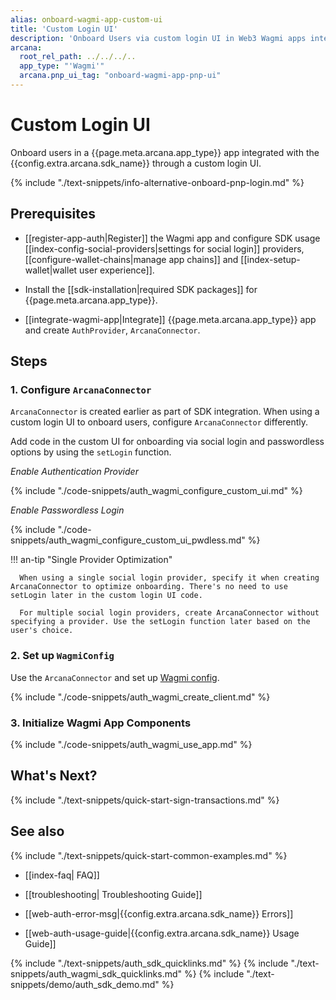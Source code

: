 ```yaml
---
alias: onboard-wagmi-app-custom-ui
title: 'Custom Login UI'
description: 'Onboard Users via custom login UI in Web3 Wagmi apps integrated with the Arcana Auth SDK using the instructions listed here.'
arcana:
  root_rel_path: ../../../..
  app_type: "'Wagmi'"
  arcana.pnp_ui_tag: "onboard-wagmi-app-pnp-ui"
---
```


# Custom Login UI

Onboard users in a {{page.meta.arcana.app_type}} app integrated with the {{config.extra.arcana.sdk_name}} through a custom login UI.

{% include "./text-snippets/info-alternative-onboard-pnp-login.md" %}

## Prerequisites

* [[register-app-auth|Register]] the Wagmi app and configure SDK usage [[index-config-social-providers|settings for social login]] providers, [[configure-wallet-chains|manage app chains]] and [[index-setup-wallet|wallet user experience]].

* Install the [[sdk-installation|required SDK packages]] for {{page.meta.arcana.app_type}}.

* [[integrate-wagmi-app|Integrate]] {{page.meta.arcana.app_type}} app and create `AuthProvider`, `ArcanaConnector`.

## Steps

### 1. Configure `ArcanaConnector`

`ArcanaConnector` is created earlier as part of SDK integration. When using a custom login UI to onboard users, configure `ArcanaConnector` differently.

Add code in the custom UI for onboarding via social login and passwordless options by using the `setLogin` function. 

_Enable Authentication Provider_

{% include "./code-snippets/auth_wagmi_configure_custom_ui.md" %}

_Enable Passwordless Login_

{% include "./code-snippets/auth_wagmi_configure_custom_ui_pwdless.md" %}

!!! an-tip "Single Provider Optimization"

      When using a single social login provider, specify it when creating ArcanaConnector to optimize onboarding. There's no need to use setLogin later in the custom login UI code.

      For multiple social login providers, create ArcanaConnector without specifying a provider. Use the setLogin function later based on the user's choice.

### 2. Set up `WagmiConfig`

Use the `ArcanaConnector` and set up [Wagmi config](https://wagmi.sh/react/getting-started).

{% include "./code-snippets/auth_wagmi_create_client.md" %}

### 3. Initialize Wagmi App Components

{% include "./code-snippets/auth_wagmi_use_app.md" %}

## What's Next?

{% include "./text-snippets/quick-start-sign-transactions.md" %}

## See also

{% include "./text-snippets/quick-start-common-examples.md" %}

* [[index-faq| FAQ]]

* [[troubleshooting| Troubleshooting Guide]]

* [[web-auth-error-msg|{{config.extra.arcana.sdk_name}} Errors]]

* [[web-auth-usage-guide|{{config.extra.arcana.sdk_name}} Usage Guide]]

{% include "./text-snippets/auth_sdk_quicklinks.md" %}
{% include "./text-snippets/auth_wagmi_sdk_quicklinks.md" %}
{% include "./text-snippets/demo/auth_sdk_demo.md" %}
